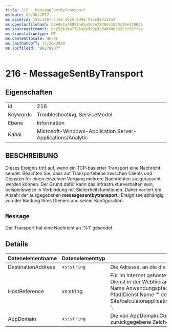 ```yaml
---
title: 216 - MessageSentByTransport
ms.date: 03/30/2017
ms.assetid: 150c3167-4154-4225-8d94-57cc94341233
ms.openlocfilehash: b3e9e1a48951ad5a2e5e7820dc1828c20e310635
ms.sourcegitcommit: bc293b14af795e0e999e3304dd40c0222cf2ffe4
ms.translationtype: MT
ms.contentlocale: de-DE
ms.lasthandoff: 11/26/2020
ms.locfileid: "96278907"
---
```

# <a name="216---messagesentbytransport"></a>216 - MessageSentByTransport

## <a name="properties"></a>Eigenschaften  
  
|||  
|-|-|  
|id|216|  
|Keywords|Troubleshooting, ServiceModel|  
|Ebene|Information|  
|Kanal|Microsoft-Windows-Application Server-Applications/Analytic|  
  
## <a name="description"></a>BESCHREIBUNG  

 Dieses Ereignis tritt auf, wenn ein TCP-basierter Transport eine Nachricht sendet. Beachten Sie, dass auf Transportebene zwischen Clients und Diensten für einen einzelnen Vorgang mehrere Nachrichten ausgetauscht werden können. Der Grund dafür kann das Infrastrukturverhalten sein, beispielsweise in Verbindung mit Sicherheitsfunktionen. Daher variiert die Anzahl der ausgegebenen **messagesentbytransport** -Ereignisse abhängig von der Bindung Ihres Dieners und seiner Konfiguration.  
  
## <a name="message"></a>`Message`  

 Der Transport hat eine Nachricht an '%1' gesendet.  
  
## <a name="details"></a>Details  
  
|Datenelementname|Datenelementtyp|BESCHREIBUNG|  
|--------------------|--------------------|-----------------|  
|DestinationAddress|`xs:string`|Die Adresse, an die die Anforderungsnachricht gesendet wurde.|  
|HostReference|xs:string|Für im Internet gehostete Dienste identifiziert dieses Feld den Dienst in der Webhierarchie eindeutig. Sein Format ist als "Website Name Anwendungspfad für virtuelle Computer&#124;virtuellen Dienst Pfad&#124;Dienst Name '" definiert. Beispiel: "Default Web Site/calculatorapplication&#124;/CalculatorService.svc&#124;CalculatorService '.|  
|AppDomain|`xs:string`|Die von AppDomain.CurrentDomain.FriendlyName zurückgegebene Zeichenfolge.|
